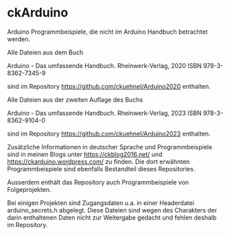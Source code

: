 # ckArduino

Arduino Programmbeispiele, die nicht im Arduino Handbuch betrachtet werden.

Alle Dateien aus dem Buch

Arduino - 
Das umfassende Handbuch.
Rheinwerk-Verlag, 2020
ISBN 978-3-8362-7345-9

sind im Repository https://github.com/ckuehnel/Arduino2020 enthalten.

Alle Dateien aus der zweiten Auflage des Buchs

Arduino - 
Das umfassende Handbuch.
Rheinwerk-Verlag, 2023
ISBN 978-3-8362-9104-0

sind im Repository https://github.com/ckuehnel/Arduino2023 enthalten.

Zusätzliche Informationen in deutscher Sprache und Programmbeispiele sind in meinen Blogs unter https://ckblog2016.net/ und https://ckarduino.wordpress.com/ zu finden. Die dort erwähnten Programmbeispiele sind ebenfalls Bestandteil dieses Repositories.

Ausserdem enthält das Repository auch Programmbeispiele von Folgeprojekten.

Bei einigen Projekten sind Zugangsdaten u.a. in einer Headerdatei arduino_secrets.h abgelegt. Diese Dateien sind wegen des Charakters der darin enthaltenen Daten nicht zur Weitergabe gedacht und fehlen deshalb im Repository.
